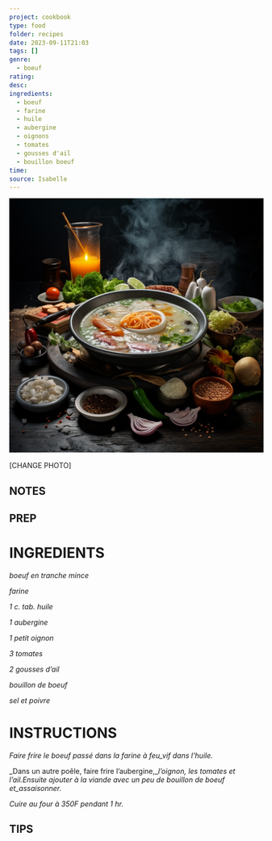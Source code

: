 ```yaml
---
project: cookbook
type: food
folder: recipes
date: 2023-09-11T21:03
tags: []
genre:
  - boeuf
rating: 
desc: 
ingredients:
  - boeuf
  - farine
  - huile
  - aubergine
  - oignons
  - tomates
  - gousses d'ail
  - bouillon boeuf
time: 
source: Isabelle
---
```


![IMAGE](_default.png)


[CHANGE PHOTO]


## NOTES




## PREP


# INGREDIENTS

_boeuf en tranche mince_

_farine_

_1 c. tab. huile_

_1 aubergine_

_1 petit oignon_

_3 tomates_

_2 gousses d’ail_

_bouillon de boeuf_

_sel et poivre_

# INSTRUCTIONS

_Faire frire le boeuf passé dans la farine à feu_vif dans l’huile._

_Dans un autre poêle, faire frire l’aubergine,__l’oignon,_
_les tomates et l’ail.Ensuite ajouter à_
_la viande avec un peu de bouillon_
_de boeuf et_assaisonner._

_Cuire au four à 350F pendant 1 hr._



## TIPS



